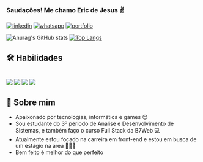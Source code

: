 ### Saudações! Me chamo Eric de Jesus ✌️ 

[![linkedin]( https://img.shields.io/badge/LinkedIn-0077B5?style=for-the-badge&logo=linkedin&logoColor=white )]( https://www.linkedin.com/in/ericejs/ )
[![whatsapp]( https://img.shields.io/badge/WhatsApp-25D366?style=for-the-badge&logo=whatsapp&logoColor=white )]( https://www.instagram.com/_ejs28/ )
[![portfolio](https://img.shields.io/badge/my_portfolio-000?style=for-the-badge&logo=ko-fi&logoColor=white)]( ... )

![Anurag's GitHub stats](https://github-readme-stats.vercel.app/api?username=ericejs&show_icons=true&theme=radical)
[![Top Langs](https://github-readme-stats.vercel.app/api/top-langs/?username=ericejs&layout=compact)](https://github.com/anuraghazra/github-readme-stats)

## 🛠 Habilidades  

<div style='display: inline_block'><br/>
    <img aling='center' src='https://img.shields.io/badge/HTML5-E34F26?style=for-the-badge&logo=html5&logoColor=white'>
    <img aling='center' src='https://img.shields.io/badge/CSS3-1572B6?style=for-the-badge&logo=css3&logoColor=white'>
    <img aling='center' src='https://img.shields.io/badge/JavaScript-F7DF1E?style=for-the-badge&logo=javascript&logoColor=black'>
    <img aling='center' src='https://img.shields.io/badge/TypeScript-007ACC?style=for-the-badge&logo=typescript&logoColor=white'> 
</div>

## 🚀 Sobre mim 

- Apaixonado por tecnologias, informática e games 😊
- Sou estudante do 3º periodo de Analise e Desenvolvimento de Sistemas, e também faço o curso Full Stack da B7Web 💻
- Atualmente estou focado na carreira em front-end e estou em busca de um estágio na área 👨🏾‍💻
- Bem feito é melhor do que perfeito
